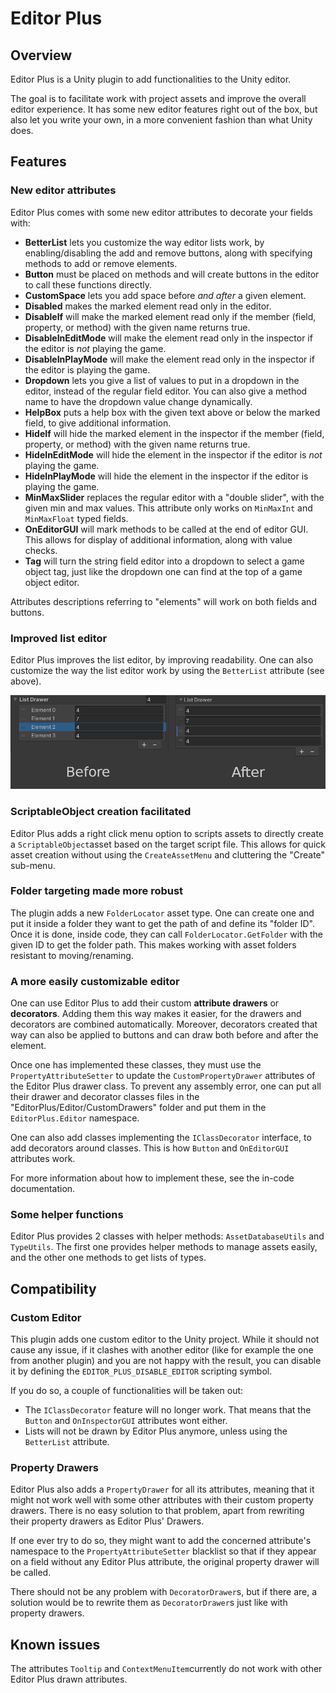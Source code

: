 

# Editor Plus

## Overview

Editor Plus is a Unity plugin to add functionalities to the Unity editor.

The goal is to facilitate work with project assets and improve the overall editor experience. It has some new editor features right out of the box, but also let you write your own, in a more convenient fashion than what Unity does.

## Features

### New editor attributes

Editor Plus comes with some new editor attributes to decorate your fields with:
* **BetterList** lets you customize the way editor lists work, by enabling/disabling the add and remove buttons, along with specifying methods to add or remove elements.
* **Button** must be placed on methods and will create buttons in the editor to call these functions directly.
* **CustomSpace** lets you add space before *and after* a given element.
* **Disabled** makes the marked element read only in the editor.
* **DisableIf** will make the marked element read only if the member (field, property, or method) with the given name returns true.
* **DisableInEditMode** will make the element read only in the inspector if the editor is *not* playing the game.
* **DisableInPlayMode** will make the element read only in the inspector if the editor is playing the game.
* **Dropdown** lets you give a list of values to put in a dropdown in the editor, instead of the regular field editor. You can also give a method name to have the dropdown value change dynamically.
* **HelpBox** puts a help box with the given text above or below the marked field, to give additional information.
* **HideIf** will hide the marked element in the inspector if the member (field, property, or method) with the given name returns true.
* **HideInEditMode** will hide the element in the inspector if the editor is *not* playing the game.
* **HideInPlayMode** will hide the element in the inspector if the editor is playing the game.
* **MinMaxSlider** replaces the regular editor with a "double slider", with the given min and max values. This attribute only works on `MinMaxInt` and `MinMaxFloat` typed fields.
* **OnEditorGUI** will mark methods to be called at the end of editor GUI. This allows for display of additional information, along with value checks.
* **Tag** will turn the string field editor into a dropdown to select a game object tag, just like the dropdown one can find at the top of a game object editor.

Attributes descriptions referring to \"elements\" will work on both fields and buttons.

### Improved list editor

Editor Plus improves the list editor, by improving readability. One can also customize the way the list editor work by using the `BetterList` attribute (see above).

![Example of the difference between the regular list an the EditorPlus list](ListDemo.png)

### ScriptableObject creation facilitated

Editor Plus adds a right click menu option to scripts assets to directly create a `ScriptableObject`asset based on the target script file. This allows for quick asset creation without using the `CreateAssetMenu` and cluttering the \"Create\" sub-menu.

### Folder targeting made more robust

The plugin adds a new `FolderLocator` asset type. One can create one and put it inside a folder they want to get the path of and define its \"folder ID\". Once it is done, inside code, they can call `FolderLocator.GetFolder` with the given ID to get the folder path. This makes working with asset folders resistant to moving/renaming.

### A more easily customizable editor

One can use Editor Plus to add their custom **attribute drawers** or **decorators**. Adding them this way makes it easier, for the drawers and decorators are combined automatically. Moreover, decorators created that way can also be applied to buttons and can draw both before and after the element.

Once one has implemented these classes, they must use the `PropertyAttributeSetter` to update the `CustomPropertyDrawer` attributes of the Editor Plus drawer class. To prevent any assembly error, one can put all their drawer and decorator classes files in the \"EditorPlus/Editor/CustomDrawers\" folder and put them in the `EditorPlus.Editor` namespace.

One can also add classes implementing the `IClassDecorator` interface, to add decorators around classes. This is how `Button` and `OnEditorGUI` attributes work.

For more information about how to implement these, see the in-code documentation.

### Some helper functions

Editor Plus provides 2 classes with helper methods: `AssetDatabaseUtils` and `TypeUtils`. The first one provides helper methods to manage assets easily, and the other one methods to get lists of types.

## Compatibility

### Custom Editor

This plugin adds one custom editor to the Unity project. While it should not cause any issue, if it clashes with another editor (like for example the one from another plugin) and you are not happy with the result, you can disable it by defining the `EDITOR_PLUS_DISABLE_EDITOR` scripting symbol. 

If you do so, a couple of functionalities will be taken out:
* The `IClassDecorator` feature will no longer work. That means that the `Button` and `OnInspectorGUI` attributes wont either.
* Lists will not be drawn by Editor Plus anymore, unless using the `BetterList` attribute.

### Property Drawers

Editor Plus also adds a `PropertyDrawer` for all its attributes, meaning that it might not work well with some other attributes with their custom property drawers. There is no easy solution to that problem, apart from rewriting their property drawers as Editor Plus' Drawers. 

If one ever try to do so, they might want to add the concerned attribute's namespace to the `PropertyAttributeSetter` blacklist so that if they appear on a field without any Editor Plus attribute, the original property drawer will be called. 

There should not be any problem with `DecoratorDrawer`s, but if there are, a solution would be to rewrite them as `DecoratorDrawer`s just like with property drawers.

## Known issues

The attributes `Tooltip` and `ContextMenuItem`currently do not work with other Editor Plus drawn attributes.